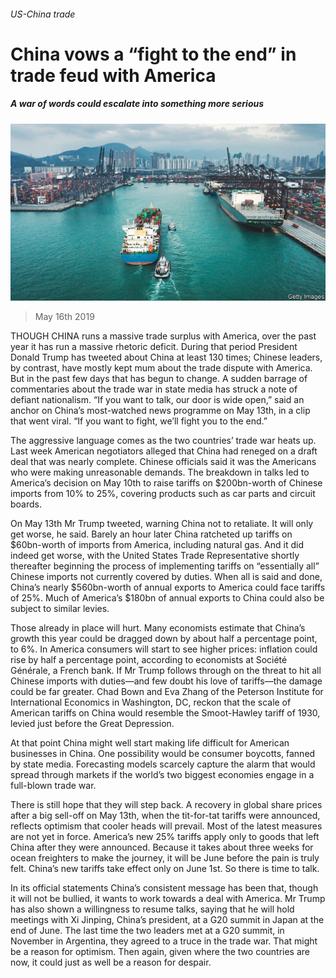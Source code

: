###### US-China trade

# China vows a “fight to the end” in trade feud with America 

##### A war of words could escalate into something more serious 

![image](images/20190518_fnp001.jpg) 

> May 16th 2019 

THOUGH CHINA runs a massive trade surplus with America, over the past year it has run a massive rhetoric deficit. During that period President Donald Trump has tweeted about China at least 130 times; Chinese leaders, by contrast, have mostly kept mum about the trade dispute with America. But in the past few days that has begun to change. A sudden barrage of commentaries about the trade war in state media has struck a note of defiant nationalism. “If you want to talk, our door is wide open,” said an anchor on China’s most-watched news programme on May 13th, in a clip that went viral. “If you want to fight, we’ll fight you to the end.” 

The aggressive language comes as the two countries’ trade war heats up. Last week American negotiators alleged that China had reneged on a draft deal that was nearly complete. Chinese officials said it was the Americans who were making unreasonable demands. The breakdown in talks led to America’s decision on May 10th to raise tariffs on $200bn-worth of Chinese imports from 10% to 25%, covering products such as car parts and circuit boards. 

On May 13th Mr Trump tweeted, warning China not to retaliate. It will only get worse, he said. Barely an hour later China ratcheted up tariffs on $60bn-worth of imports from America, including natural gas. And it did indeed get worse, with the United States Trade Representative shortly thereafter beginning the process of implementing tariffs on “essentially all” Chinese imports not currently covered by duties. When all is said and done, China’s nearly $560bn-worth of annual exports to America could face tariffs of 25%. Much of America’s $180bn of annual exports to China could also be subject to similar levies. 

Those already in place will hurt. Many economists estimate that China’s growth this year could be dragged down by about half a percentage point, to 6%. In America consumers will start to see higher prices: inflation could rise by half a percentage point, according to economists at Société Générale, a French bank. If Mr Trump follows through on the threat to hit all Chinese imports with duties—and few doubt his love of tariffs—the damage could be far greater. Chad Bown and Eva Zhang of the Peterson Institute for International Economics in Washington, DC, reckon that the scale of American tariffs on China would resemble the Smoot-Hawley tariff of 1930, levied just before the Great Depression. 

At that point China might well start making life difficult for American businesses in China. One possibility would be consumer boycotts, fanned by state media. Forecasting models scarcely capture the alarm that would spread through markets if the world’s two biggest economies engage in a full-blown trade war. 

There is still hope that they will step back. A recovery in global share prices after a big sell-off on May 13th, when the tit-for-tat tariffs were announced, reflects optimism that cooler heads will prevail. Most of the latest measures are not yet in force. America’s new 25% tariffs apply only to goods that left China after they were announced. Because it takes about three weeks for ocean freighters to make the journey, it will be June before the pain is truly felt. China’s new tariffs take effect only on June 1st. So there is time to talk. 

In its official statements China’s consistent message has been that, though it will not be bullied, it wants to work towards a deal with America. Mr Trump has also shown a willingness to resume talks, saying that he will hold meetings with Xi Jinping, China’s president, at a G20 summit in Japan at the end of June. The last time the two leaders met at a G20 summit, in November in Argentina, they agreed to a truce in the trade war. That might be a reason for optimism. Then again, given where the two countries are now, it could just as well be a reason for despair. 

